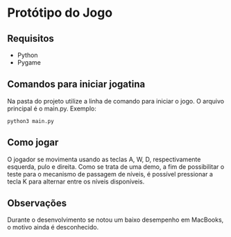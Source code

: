 # Protótipo do Jogo

## Requisitos
- Python
- Pygame

## Comandos para iniciar jogatina
Na pasta do projeto utilize a linha de comando para iniciar o jogo. O arquivo principal é o main.py.
Exemplo:
```
python3 main.py
```

## Como jogar
O jogador se movimenta usando as teclas A, W, D, respectivamente esquerda, pulo e direita.
Como se trata de uma demo, a fim de possibilitar o teste para o mecanismo de passagem de níveis, é possível pressionar a tecla K para alternar entre os níveis disponíveis.

## Observações
Durante o desenvolvimento se notou um baixo desempenho em MacBooks, o motivo ainda é desconhecido.